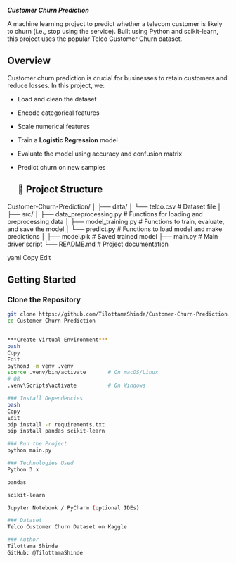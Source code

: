 ***Customer Churn Prediction***

A machine learning project to predict whether a telecom customer is likely to churn (i.e., stop using the service). Built using Python and scikit-learn, this project uses the popular Telco Customer Churn dataset.



##  Overview

Customer churn prediction is crucial for businesses to retain customers and reduce losses. In this project, we:

- Load and clean the dataset  
- Encode categorical features  
- Scale numerical features  
- Train a **Logistic Regression** model  
- Evaluate the model using accuracy and confusion matrix  
- Predict churn on new samples

  ## 📁 Project Structure

Customer-Churn-Prediction/ │ ├── data/ │ └── telco.csv # Dataset file │ ├── src/ │ ├── data_preprocessing.py # Functions for loading and preprocessing data │ ├── model_training.py # Functions to train, evaluate, and save the model │ └── predict.py # Functions to load model and make predictions │ ├── model.plk # Saved trained model ├── main.py # Main driver script └── README.md # Project documentation

yaml
Copy
Edit

##  Getting Started

###  Clone the Repository

```bash
git clone https://github.com/TilottamaShinde/Customer-Churn-Prediction.git
cd Customer-Churn-Prediction


***Create Virtual Environment***
bash
Copy
Edit
python3 -m venv .venv
source .venv/bin/activate       # On macOS/Linux
# OR
.venv\Scripts\activate          # On Windows

### Install Dependencies
bash
Copy
Edit
pip install -r requirements.txt
pip install pandas scikit-learn

### Run the Project
python main.py

### Technologies Used
Python 3.x

pandas

scikit-learn

Jupyter Notebook / PyCharm (optional IDEs)

### Dataset
Telco Customer Churn Dataset on Kaggle

### Author
Tilottama Shinde
GitHub: @TilottamaShinde

